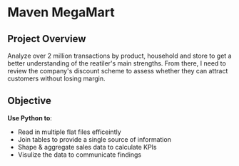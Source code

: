 # Maven MegaMart

## Project Overview

Analyze over 2 million transactions by product, household and store to get a better understanding of the reatiler's main strengths. From there, I need to review the company's discount scheme to assess whether they can attract customers without losing margin.


## Objective

<b>Use Python to</b>:
- Read in multiple flat files efficeintly
- Join tables to provide a single source of information
- Shape & aggregate sales data to calculate KPIs
- Visulize the data to communicate findings
